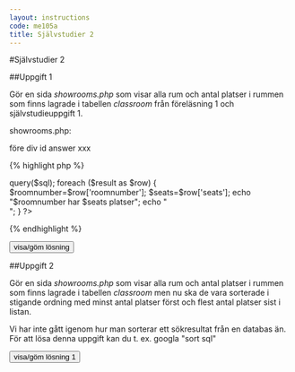 ```yaml
---
layout: instructions
code: me105a
title: Självstudier 2
---
```


<script>
  var toggle = function(id) {
  var mydiv = document.getElementById(id);
  if (mydiv.style.display === 'block' || mydiv.style.display === '')
    mydiv.style.display = 'none';
  else
    mydiv.style.display = 'block'
  }
</script>

<style>
table {border-collapse: collapse;font-size:smaller}
th, td {border: 1px solid #BBBBBB}
th, td {text-align:left}
th, td {padding: 6px;}
</style>

#Självstudier 2

##Uppgift 1

Gör en sida *showrooms.php* som visar alla rum och antal platser i rummen som finns lagrade i tabellen *classroom* från föreläsning 1 och självstudieuppgift 1.

showrooms.php:

före div id answer xxx

{% highlight php %}
<?php
//ändra userid till ditt eget
include $_SERVER['DOCUMENT_ROOT'].'/userid/me105a/connect.php';

$sql="SELECT * FROM classroom";
$result=$pdo->query($sql);

foreach ($result as $row) {
	$roomnumber=$row['roomnumber'];
	$seats=$row['seats'];
	
	echo "$roomnumber har $seats platser";
	echo "<br>";
}
?>
{% endhighlight %}

<input type="button" value="visa/göm lösning" onclick="toggle('answer1');">

<div id="answer1" style="display:none">

showrooms.php:

inom div id answer

{% highlight php %}
<?php
//ändra userid till ditt eget
include $_SERVER['DOCUMENT_ROOT'].'/userid/me105a/connect.php';

$sql="SELECT * FROM classroom";
$result=$pdo->query($sql);

foreach ($result as $row) {
	$roomnumber=$row['roomnumber'];
	$seats=$row['seats'];
	
	echo "$roomnumber har $seats platser";
	echo "<br>";
}
?>
{% endhighlight %}
</div>

##Uppgift 2

Gör en sida *showrooms.php* som visar alla rum och antal platser i rummen som finns lagrade i tabellen *classroom* men nu ska de vara sorterade i stigande ordning med minst antal platser först och flest antal platser sist i listan.

Vi har inte gått igenom hur man sorterar ett sökresultat från en databas än. För att lösa denna uppgift kan du t. ex. googla "sort sql"

<input type="button" value="visa/göm lösning 1" onclick="toggle('answer2');">

<div id="answer2" style="display:none">
<p>Ändra SELECT-raden till</p>

{% highlight php  startinline=True %}
$sql="SELECT * FROM classroom ORDER BY seats";
{% endhighlight %}
</div>
